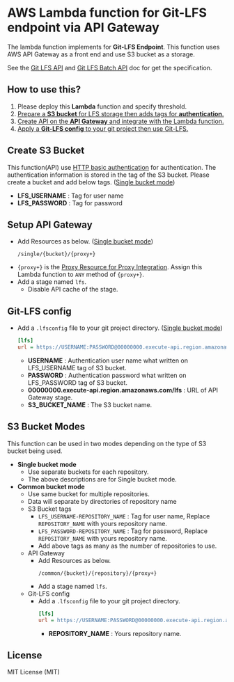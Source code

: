 # AWS Lambda function for Git-LFS endpoint via API Gateway

The lambda function implements for **Git-LFS Endpoint**.
This function uses AWS API Gateway as a front end and use S3 bucket as a storage.

See the [Git LFS API](https://github.com/git-lfs/git-lfs/blob/master/docs/api/README.md) and [Git LFS Batch API](https://github.com/git-lfs/git-lfs/blob/master/docs/api/batch.md) doc for get the specification.

## How to use this?

1. Please deploy this **Lambda** function and specify threshold.
2. [Prepare a **S3 bucket** for LFS storage then adds tags for **authentication**.](#Create-S3-Bucket)
3. [Create API on the **API Gateway** and integrate with the Lambda function.](#Setup-API-Gateway)
4. [Apply a **Git-LFS config** to your git project then use Git-LFS.](#Git-LFS-config)


## Create S3 Bucket

This function(API) use [HTTP basic authentication](https://en.wikipedia.org/wiki/Basic_access_authentication) for authentication.
The authentication information is stored in the tag of the S3 bucket.
Please create a bucket and add below tags. ([Single bucket mode](#S3-bucket-modes))
- **LFS_USERNAME** : Tag for user name
- **LFS_PASSWORD** : Tag for password


## Setup API Gateway

- Add Resources as below. ([Single bucket mode](#S3-bucket-modes))
    ```
    /single/{bucket}/{proxy+}
    ```
- `{proxy+}` is the [Proxy Resource for Proxy Integration](https://docs.aws.amazon.com/apigateway/latest/developerguide/api-gateway-set-up-simple-proxy.html). Assign this Lambda function to `ANY` method of `{proxy+}`.
- Add a stage named `lfs`.
    - Disable API cache of the stage.


## Git-LFS config

- Add a `.lfsconfig` file to your git project directory. ([Single bucket mode](#S3-bucket-modes))
    ```ini
    [lfs]
    url = https://USERNAME:PASSWORD@00000000.execute-api.region.amazonaws.com/lfs/single/S3_BUCKET_NAME
    ```
    - **USERNAME** : Authentication user name what written on LFS_USERNAME tag of S3 bucket.
    - **PASSWORD** : Authentication password what written on LFS_PASSWORD tag of S3 bucket.
    - **00000000.execute-api.region.amazonaws.com/lfs** : URL of API Gateway stage.
    - **S3_BUCKET_NAME** : The S3 bucket name.


## S3 Bucket Modes

This function can be used in two modes depending on the type of S3 bucket being used.
- **Single bucket mode**
    - Use separate buckets for each repository.
    - The above descriptions are for Single bucket mode.
- **Common bucket mode**
    - Use same bucket for multiple repositories.
    - Data will separate by directories of repository name
    - S3 Bucket tags
        - `LFS_USERNAME-REPOSITORY_NAME` : Tag for user name, Replace `REPOSITORY_NAME` with yours repository name.
        - `LFS_PASSWORD-REPOSITORY_NAME` : Tag for password, Replace `REPOSITORY_NAME` with yours repository name.
        - Add above tags as many as the number of repositories to use.
    - API Gateway
        - Add Resources as below.
            ```
            /common/{bucket}/{repository}/{proxy+}
            ```
        - Add a stage named `lfs`.
    - Git-LFS config
        - Add a `.lfsconfig` file to your git project directory.
            ```ini
            [lfs]
            url = https://USERNAME:PASSWORD@00000000.execute-api.region.amazonaws.com/lfs/common/S3_BUCKET_NAME/REPOSITORY_NAME
            ```
            - **REPOSITORY_NAME** : Yours repository name.


## License

MIT License (MIT)
